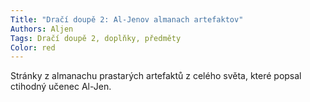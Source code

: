 ```yaml
---
Title: "Dračí doupě 2: Al-Jenov almanach artefaktov"
Authors: Aljen
Tags: Dračí doupě 2, doplňky, předměty
Color: red
---
```

Stránky z almanachu prastarých artefaktů z celého
světa, které popsal ctihodný učenec Al-Jen.
